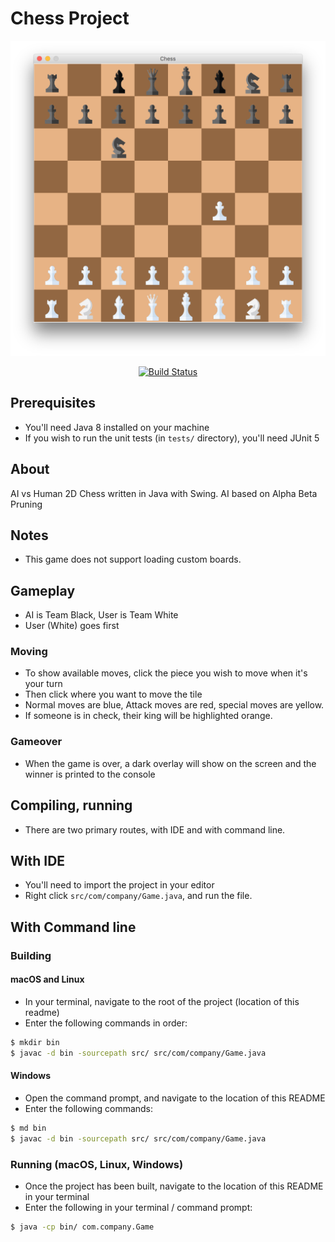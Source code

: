 # Chess Project

![Gameplay](screenshots/game.png)

<div align="center">
  <a href="https://travis-ci.com/fzxt/Chess">
  <img src="https://travis-ci.com/fzxt/Chess.svg?token=TT9qSQ7v8Pwz8MWFLCnw&amp;branch=master" alt="Build Status">
</a>
</div>

## Prerequisites

- You'll need Java 8 installed on your machine
- If you wish to run the unit tests (in `tests/` directory), you'll need JUnit 5

## About

AI vs Human 2D Chess written in Java with Swing. AI based on Alpha Beta Pruning

## Notes

- This game does not support loading custom boards.

## Gameplay

- AI is Team Black, User is Team White
- User (White) goes first

### Moving

- To show available moves, click the piece you wish to move when it's your turn
- Then click where you want to move the tile
- Normal moves are blue, Attack moves are red, special moves are yellow.
- If someone is in check, their king will be highlighted orange.

### Gameover

- When the game is over, a dark overlay will show on the screen and the winner is printed to the console

## Compiling, running

- There are two primary routes, with IDE and with command line.

## With IDE

- You'll need to import the project in your editor
- Right click `src/com/company/Game.java`, and run the file.

## With Command line

### Building

#### macOS and Linux

- In your terminal, navigate to the root of the project (location of this readme)
- Enter the following commands in order:

```sh
$ mkdir bin
$ javac -d bin -sourcepath src/ src/com/company/Game.java
```

#### Windows

- Open the command prompt, and navigate to the location of this README
- Enter the following commands:

```sh
$ md bin
$ javac -d bin -sourcepath src/ src/com/company/Game.java
```

### Running (macOS, Linux, Windows)

- Once the project has been built, navigate to the location of this README in your terminal
- Enter the following in your terminal / command prompt:

```sh
$ java -cp bin/ com.company.Game
```
